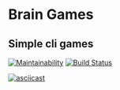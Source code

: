 # Brain Games

## Simple cli games

[![Maintainability](https://api.codeclimate.com/v1/badges/4a36a9ccc244ed87b93d/maintainability)](https://codeclimate.com/github/vikzh/python-project-lvl1/maintainability)
[![Build Status](https://travis-ci.org/vikzh/python-project-lvl1.svg?branch=master)](https://travis-ci.org/vikzh/python-project-lvl1)

[![asciicast](https://asciinema.org/a/o7XXWi9jpBvX5aewSM1ahgO7R.svg)](https://asciinema.org/a/o7XXWi9jpBvX5aewSM1ahgO7R)
